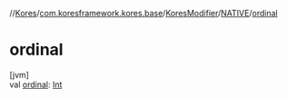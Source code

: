 //[Kores](../../../../index.md)/[com.koresframework.kores.base](../../index.md)/[KoresModifier](../index.md)/[NATIVE](index.md)/[ordinal](ordinal.md)

# ordinal

[jvm]\
val [ordinal](ordinal.md): [Int](https://kotlinlang.org/api/latest/jvm/stdlib/kotlin/-int/index.html)
